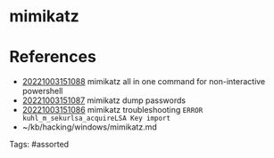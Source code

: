 # mimikatz

# References
- [20221003151088](/zet/20221003151088/) mimikatz all in one command for non-interactive powershell
- [20221003151087](/zet/20221003151087/) mimikatz dump passwords
- [20221003151086](/zet/20221003151086/) mimikatz troubleshooting `ERROR kuhl_m_sekurlsa_acquireLSA Key import`
- ~/kb/hacking/windows/mimikatz.md

Tags:
    #assorted

